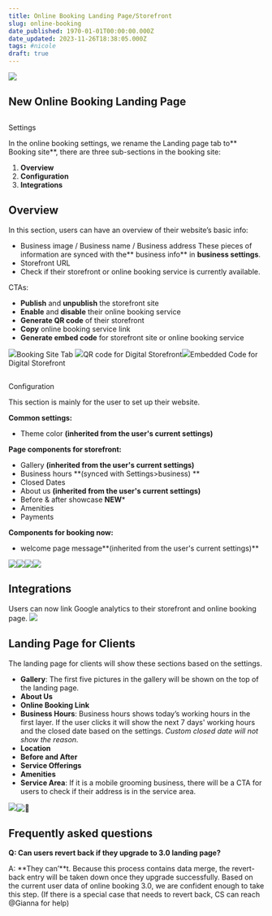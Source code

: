 ```yaml
---
title: Online Booking Landing Page/Storefront
slug: online-booking
date_published: 1970-01-01T00:00:00.000Z
date_updated: 2023-11-26T18:38:05.000Z
tags: #nicole
draft: true
---
```


![](__GHOST_URL__/content/images/2023/03/Online_booking_landing.png)
## New Online Booking Landing Page

## 
Settings

In the online booking settings, we rename the Landing page tab to** Booking site**, there are three sub-sections in the booking site:

1. **Overview**
2. **Configuration**
3. **Integrations**

## Overview

In this section, users can have an overview of their website’s basic info:

- Business image / Business name / Business address 
These pieces of information are synced with the** business info** in **business settings**.
- Storefront URL
- Check if their storefront or online booking service is currently available.

CTAs:

- **Publish** and **unpublish** the storefront site
- **Enable** and **disable** their online booking service
- **Generate QR code** of their storefront
- **Copy** online booking service link
- **Generate embed code** for storefront site or online booking service

![](__GHOST_URL__/content/images/2023/03/7f4f1fb4-1d5b-41ef-a70a-27cbbd055420.png)Booking Site Tab ![](__GHOST_URL__/content/images/2023/03/14ed0c8f-777a-497a-8cc6-f3bf5c588c8e.png)QR code for Digital Storefront![](__GHOST_URL__/content/images/2023/03/1d5ca000-4966-47db-9428-6dffbfa5b28b.png)Embedded Code for Digital Storefront
## 
Configuration

This section is mainly for the user to set up their website.

**Common settings:**

- Theme color **(inherited from the user's current settings)**

**Page components for storefront:**

- Gallery **(inherited from the user's current settings)**
- Business hours **(synced with Settings>business) **
- Closed Dates
- About us **(inherited from the user's current settings)**
- Before & after showcase **NEW***
- Amenities 
- Payments 

**Components for booking now:**

- welcome page message**(inherited from the user's current settings)**

![](__GHOST_URL__/content/images/2023/03/65f86f19-e418-4e83-9cee-e51b1b39f02a.png)![](__GHOST_URL__/content/images/2023/03/18dabeea-9ae7-4179-b4dd-ec85b241ad5c.png)![](__GHOST_URL__/content/images/2023/03/d253de00-aec3-4e79-a1f2-d9b1c9f7aa3b.png)![](__GHOST_URL__/content/images/2023/03/b90315e5-d1b2-44e1-83fd-e1a9df937e14.png)
## Integrations

Users can now link Google analytics to their storefront and online booking page.
![](__GHOST_URL__/content/images/2023/03/d11fb594-1b83-4e8f-84ab-cbeb1f0ef1f2.png)
## Landing Page for Clients

The landing page for clients will show these sections based on the settings.

- **Gallery**: The first five pictures in the gallery will be shown on the top of the landing page.
- **About Us**
- **Online Booking Link**
- **Business Hours**: Business hours shows today’s working hours in the first layer. If the user clicks it will show the next 7 days' working hours and the closed date based on the settings.
*Custom closed date will not show the reason.*
- **Location**
- **Before and After**
- **Service Offerings**
- **Amenities**
- **Service Area**: If it is a mobile grooming business, there will be a CTA for users to check if their address is in the service area.

![](__GHOST_URL__/content/images/2023/03/58d05433-5aa5-4baf-a83f-5554ddcaf3a7.png)![:thinking:](https://pf-emoji-service--cdn.us-east-1.prod.public.atl-paas.net/standard/caa27a19-fc09-4452-b2b4-a301552fd69c/32x32/1f914.png)
## Frequently asked questions

**Q: Can users revert back if they upgrade to 3.0 landing page?**

A: **They can’**t. Because this process contains data merge, the revert-back entry will be taken down once they upgrade successfully. Based on the current user data of online booking 3.0, we are confident enough to take this step. (If there is a special case that needs to revert back, CS can reach @Gianna for help)
